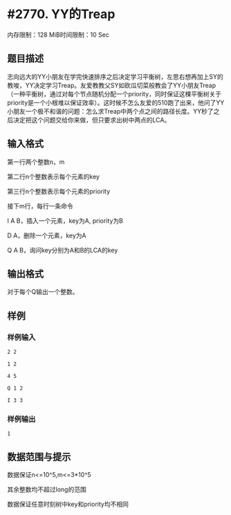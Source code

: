# #2770. YY的Treap

内存限制：128 MiB时间限制：10 Sec

## 题目描述

志向远大的YY小朋友在学完快速排序之后决定学习平衡树，左思右想再加上SY的教唆，YY决定学习Treap。友爱教教父SY如砍瓜切菜般教会了YY小朋友Treap（一种平衡树，通过对每个节点随机分配一个priority，同时保证这棵平衡树关于priority是一个小根堆以保证效率）。这时候不怎么友爱的510跑了出来，他问了YY小朋友一个极不和谐的问题：怎么求Treap中两个点之间的路径长度。YY秒了之后决定把这个问题交给你来做，但只要求出树中两点的LCA。

 

## 输入格式

第一行两个整数n，m

第二行n个整数表示每个元素的key

第三行n个整数表示每个元素的priority

接下m行，每行一条命令

I A B，插入一个元素，key为A, priority为B

D A，删除一个元素，key为A

Q A B，询问key分别为A和B的LCA的key

 

## 输出格式

对于每个Q输出一个整数。

 

## 样例

### 样例输入

    
    2 2
    
    1 2
    
    4 5
    
    Q 1 2
    
    I 3 3
    
     
    
     
    
    
    

### 样例输出

    
    
    1
    
    

## 数据范围与提示


数据保证n<=10^5,m<=3*10^5

其余整数均不超过long的范围

数据保证任意时刻树中key和priority均不相同
